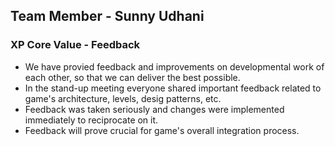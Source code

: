 ## Team Member - Sunny Udhani

### XP Core Value - Feedback

* We have provied feedback and improvements on developmental work of each other, so that we can deliver the best possible. 
* In the stand-up meeting everyone shared important feedback related to game's architecture, levels, desig patterns, etc.
* Feedback was taken seriously and changes were implemented immediately to reciprocate on it.
* Feedback will prove crucial for game's overall integration process.

